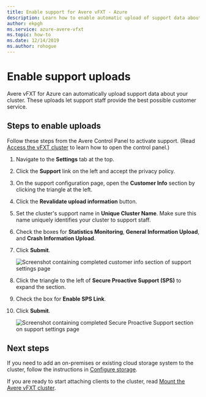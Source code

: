 ```yaml
---
title: Enable support for Avere vFXT - Azure
description: Learn how to enable automatic upload of support data about your cluster from Avere vFXT for Azure to help Support provide customer service.
author: ekpgh
ms.service: azure-avere-vfxt
ms.topic: how-to
ms.date: 12/14/2019
ms.author: rohogue
---
```


# Enable support uploads

Avere vFXT for Azure can automatically upload support data about your cluster. These uploads let support staff provide the best possible customer service.

## Steps to enable uploads

Follow these steps from the Avere Control Panel to activate support. (Read [Access the vFXT cluster](avere-vfxt-cluster-gui.md) to learn how to open the control panel.)

1. Navigate to the **Settings** tab at the top.
1. Click the **Support** link on the left and accept the privacy policy.
1. On the support configuration page, open the **Customer Info** section by clicking the triangle at the left.
1. Click the **Revalidate upload information** button.
1. Set the cluster's support name in **Unique Cluster Name**. Make sure this name uniquely identifies your cluster to support staff.
1. Check the boxes for **Statistics Monitoring**, **General Information Upload**, and **Crash Information Upload**.
1. Click **Submit**.

   ![Screenshot containing completed customer info section of support settings page](media/avere-vfxt-support-info.png)

1. Click the triangle to the left of **Secure Proactive Support (SPS)** to expand the section.
1. Check the box for **Enable SPS Link**.
1. Click **Submit**.

   ![Screenshot containing completed Secure Proactive Support section on support settings page](media/avere-vfxt-support-sps.png)

## Next steps

If you need to add an on-premises or existing cloud storage system to the cluster, follow the instructions in [Configure storage](avere-vfxt-add-storage.md).

If you are ready to start attaching clients to the cluster, read [Mount the Avere vFXT cluster](avere-vfxt-mount-clients.md).
